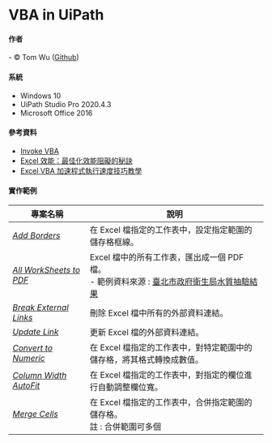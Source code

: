 # VBA in UiPath   

#### 作者
<span> - &copy; Tom Wu (<a href="https://github.com/YenLinWu">Github</a>) </span>  

#### 系統    
* Windows 10
* UiPath Studio Pro 2020.4.3  
* Microsoft Office 2016
  
#### 參考資料   
- [Invoke VBA](https://docs.uipath.com/activities/docs/invoke-vba "UiPath Activities Guide")     
- [Excel 效能：最佳化效能阻礙的秘訣](https://docs.microsoft.com/zh-tw/office/vba/excel/concepts/excel-performance/excel-tips-for-optimizing-performance-obstructions)  
- [Excel VBA 加速程式執行速度技巧教學](https://officeguide.cc/excel-vba-speed-up-macro-tips/)
  
#### 實作範例     
| 專案名稱 | 說明 | 
| ---------- | ----------- | 
| *[Add Borders](https://github.com/YenLinWu/RPA_UiPath/tree/master/Excel%20VBA%20x%20UiPath/Add%20Borders)* | 在 Excel 檔指定的工作表中，設定指定範圍的儲存格框線。 |  
| *[All WorkSheets to PDF](https://github.com/YenLinWu/RPA_UiPath/tree/master/Excel%20VBA%20x%20UiPath/All%20WorkSheets%20to%20PDF)* | Excel 檔中的所有工作表，匯出成一個 PDF 檔。<br/> - 範例資料來源 : [臺北市政府衛生局水質抽驗結果](https://data.gov.tw/dataset/121918) |  
| *[Break External Links](https://github.com/YenLinWu/RPA_UiPath/tree/master/Excel%20VBA%20x%20UiPath/Break%20External%20Links)* | 刪除 Excel 檔中所有的外部資料連結。 | 
| *[Update Link](https://github.com/YenLinWu/RPA_UiPath/tree/master/Excel%20VBA%20x%20UiPath/Update%20Link)* | 更新 Excel 檔的外部資料連結。 | 
| *[Convert to Numeric](https://github.com/YenLinWu/RPA_UiPath/tree/master/Excel%20VBA%20x%20UiPath/Convert%20to%20Numeric)* | 在 Excel 檔指定的工作表中，對特定範圍中的儲存格，將其格式轉換成數值。 | 
| *[Column Width AutoFit](https://github.com/YenLinWu/RPA_UiPath/tree/master/Excel%20VBA%20x%20UiPath/Column%20Width%20AutoFit)* | 在 Excel 檔指定的工作表中，對指定的欄位進行自動調整欄位寬。 |  
| *[Merge Cells](https://github.com/YenLinWu/RPA_UiPath/tree/master/Excel%20VBA%20x%20UiPath/Merge%20Cells)* | 在 Excel 檔指定的工作表中，合併指定範圍的儲存格。 <br/> 註 : 合併範圍可多個 |   
